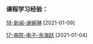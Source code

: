 ### 课程学习经验：

[18-新闻-谢婉琳](大学学习/课程学习/18-新闻-谢婉琳.pdf) [2021-01-09]

[17-电院-电子-余海跃](大学学习/课程学习/17-电子信息工程-余海跃.md) [2021-01-04]

